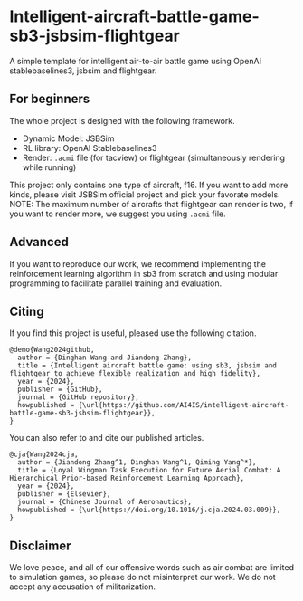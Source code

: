 # Intelligent-aircraft-battle-game-sb3-jsbsim-flightgear
A simple template for intelligent air-to-air battle game using OpenAI stablebaselines3, jsbsim and flightgear. 

## For beginners
The whole project is designed with the following framework.
- Dynamic Model: JSBSim
- RL library: OpenAI Stablebaselines3
- Render: `.acmi` file (for tacview) or flightgear (simultaneously rendering while running)

This project only contains one type of aircraft, f16. If you want to add more kinds, please visit JSBSim official project and pick your favorate models.
NOTE: The maximum number of aircrafts that flightgear can render is two, if you want to render more, we suggest you using `.acmi` file.

## Advanced
If you want to reproduce our work, we recommend implementing the reinforcement learning algorithm in sb3 from scratch and using modular programming to facilitate parallel training and evaluation.

## Citing
If you find this project is useful, pleased use the following citation.
```
@demo{Wang2024github,
  author = {Dinghan Wang and Jiandong Zhang},
  title = {Intelligent aircraft battle game: using sb3, jsbsim and flightgear to achieve flexible realization and high fidelity},
  year = {2024},
  publisher = {GitHub},
  journal = {GitHub repository},
  howpublished = {\url{https://github.com/AI4IS/intelligent-aircraft-battle-game-sb3-jsbsim-flightgear}},
}
```
You can also refer to and cite our published articles.
```
@cja{Wang2024cja,
  author = {Jiandong Zhang^1, Dinghan Wang^1, Qiming Yang^*},
  title = {Loyal Wingman Task Execution for Future Aerial Combat: A Hierarchical Prior-based Reinforcement Learning Approach},
  year = {2024},
  publisher = {Elsevier},
  journal = {Chinese Journal of Aeronautics},
  howpublished = {\url{https://doi.org/10.1016/j.cja.2024.03.009}},
}
```

## Disclaimer
We love peace, and all of our offensive words such as air combat are limited to simulation games, so please do not misinterpret our work. We do not accept any accusation of militarization.

